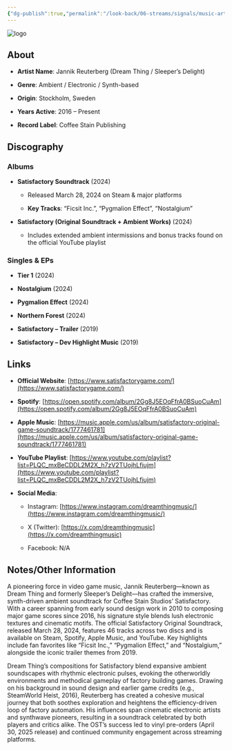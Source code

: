 ```yaml
---
{"dg-publish":true,"permalink":"/look-back/06-streams/signals/music-artists/satisfactory-music/","tags":["#MusicArtist"],"noteIcon":"","created":"2025-08-28T23:54:22.035+02:00","updated":"2025-04-28T17:19:34.701+02:00"}
---
```



<img src="/img/MALOGO/Satisfactory.png" alt="logo" class="round-img round-img-200">

## About

- **Artist Name**: Jannik Reuterberg (Dream Thing / Sleeper’s Delight)
    
- **Genre**: Ambient / Electronic / Synth-based 
    
- **Origin**: Stockholm, Sweden  
    
- **Years Active**: 2016 – Present 
    
- **Record Label**: Coffee Stain Publishing 
    

## Discography

### Albums

- **Satisfactory Soundtrack** (2024)
    
    - Released March 28, 2024 on Steam & major platforms  
        
    - **Key Tracks**: “Ficsit Inc.”, “Pygmalion Effect”, “Nostalgium”  
        
- **Satisfactory (Original Soundtrack + Ambient Works)** (2024)
    
    - Includes extended ambient intermissions and bonus tracks found on the official YouTube playlist 
        

### Singles & EPs

- **Tier 1** (2024)  
    
- **Nostalgium** (2024)  
    
- **Pygmalion Effect** (2024)  
    
- **Northern Forest** (2024)  
    
- **Satisfactory – Trailer** (2019)  
    
- **Satisfactory – Dev Highlight Music** (2019) 
    

## Links

- **Official Website**: [https://www.satisfactorygame.com/](https://www.satisfactorygame.com/) 
    
- **Spotify**: [https://open.spotify.com/album/2Gg8J5EOqFfrA0BSuoCuAm](https://open.spotify.com/album/2Gg8J5EOqFfrA0BSuoCuAm)  
    
- **Apple Music**: [https://music.apple.com/us/album/satisfactory-original-game-soundtrack/1777461781](https://music.apple.com/us/album/satisfactory-original-game-soundtrack/1777461781)  
    
- **YouTube Playlist**: [https://www.youtube.com/playlist?list=PLQC_mxBeCDDL2M2X_h7zV2TUojhLfiujm](https://www.youtube.com/playlist?list=PLQC_mxBeCDDL2M2X_h7zV2TUojhLfiujm)  
    
- **Social Media**:
    
    - Instagram: [https://www.instagram.com/dreamthingmusic/](https://www.instagram.com/dreamthingmusic/)  
        
    - X (Twitter): [https://x.com/dreamthingmusic](https://x.com/dreamthingmusic)  
        
    - Facebook: N/A
        

## Notes/Other Information


A pioneering force in video game music, Jannik Reuterberg—known as Dream Thing and formerly Sleeper’s Delight—has crafted the immersive, synth-driven ambient soundtrack for Coffee Stain Studios’ Satisfactory. With a career spanning from early sound design work in 2010 to composing major game scores since 2016, his signature style blends lush electronic textures and cinematic motifs. The official Satisfactory Original Soundtrack, released March 28, 2024, features 46 tracks across two discs and is available on Steam, Spotify, Apple Music, and YouTube. Key highlights include fan favorites like “Ficsit Inc.,” “Pygmalion Effect,” and “Nostalgium,” alongside the iconic trailer themes from 2019.

Dream Thing’s compositions for Satisfactory blend expansive ambient soundscapes with rhythmic electronic pulses, evoking the otherworldly environments and methodical gameplay of factory building games. Drawing on his background in sound design and earlier game credits (e.g., SteamWorld Heist, 2016), Reuterberg has created a cohesive musical journey that both soothes exploration and heightens the efficiency-driven loop of factory automation. His influences span cinematic electronic artists and synthwave pioneers, resulting in a soundtrack celebrated by both players and critics alike. The OST’s success led to vinyl pre-orders (April 30, 2025 release) and continued community engagement across streaming platforms.